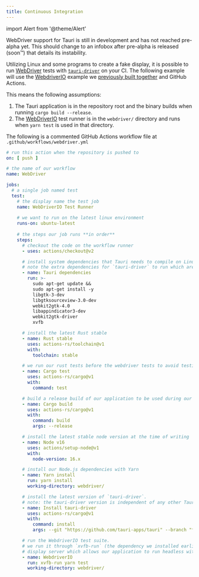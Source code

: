 ```yaml
---
title: Continuous Integration
---
```

import Alert from '@theme/Alert'

<Alert title="Currently In Development" type="danger" icon="alert">

WebDriver support for Tauri is still in development and has not reached pre-alpha yet. This should change to an infobox
after pre-alpha is released (soon™) that details its instability.
</Alert>

Utilizing Linux and some programs to create a fake display, it is possible to run [WebDriver] tests with
[`tauri-driver`] on your CI. The following example will use the [WebdriverIO] example we [previously built together] and
GitHub Actions.

This means the following assumptions:
1. The Tauri application is in the repository root and the binary builds when running `cargo build --release`.
2. The [WebDriverIO] test runner is in the `webdriver/` directory and runs when `yarn test` is used in that directory.

The following is a commented GitHub Actions workflow file at `.github/workflows/webdriver.yml`
```yaml
# run this action when the repository is pushed to
on: [ push ]

# the name of our workflow
name: WebDriver

jobs:
  # a single job named test
  test:
    # the display name the test job
    name: WebDriverIO Test Runner
    
    # we want to run on the latest linux environment
    runs-on: ubuntu-latest
    
    # the steps our job runs **in order**
    steps:
      # checkout the code on the workflow runner
      - uses: actions/checkout@v2

      # install system dependencies that Tauri needs to compile on Linux.
      # note the extra dependencies for `tauri-driver` to run which are `webkit2gtk-driver` and  `xvfb`
      - name: Tauri dependencies
        run: >-
          sudo apt-get update &&
          sudo apt-get install -y
          libgtk-3-dev
          libgtksourceview-3.0-dev
          webkit2gtk-4.0
          libappindicator3-dev
          webkit2gtk-driver
          xvfb

      # install the latest Rust stable
      - name: Rust stable
        uses: actions-rs/toolchain@v1
        with:
          toolchain: stable

      # we run our rust tests before the webdriver tests to avoid testing a broken application
      - name: Cargo test
        uses: actions-rs/cargo@v1
        with:
          command: test

      # build a release build of our application to be used during our WebdriverIO tests
      - name: Cargo build
        uses: actions-rs/cargo@v1
        with:
          command: build
          args: --release

      # install the latest stable node version at the time of writing
      - name: Node v16
        uses: actions/setup-node@v1
        with:
          node-version: 16.x

      # install our Node.js dependencies with Yarn
      - name: Yarn install
        run: yarn install
        working-directory: webdriver/

      # install the latest version of `tauri-driver`.
      # note: the tauri-driver version is independent of any other Tauri versions
      - name: Install tauri-driver
        uses: actions-rs/cargo@v1
        with:
          command: install
          args: --git "https://github.com/tauri-apps/tauri" --branch "feat/webdriver" tauri-driver

      # run the WebdriverIO test suite.
      # we run it through `xvfb-run` (the dependency we installed earlier) to have a fake
      # display server which allows our application to run headless without any changes to the code
      - name: WebdriverIO
        run: xvfb-run yarn test
        working-directory: webdriver/
```

[WebDriver]: https://www.w3.org/TR/webdriver/
[`tauri-driver`]: https://github.com/tauri-apps/tauri/tree/feat/webdriver/tooling/webdriver
[WebdriverIO]: https://webdriver.io/
[previously built together]: webdriverio